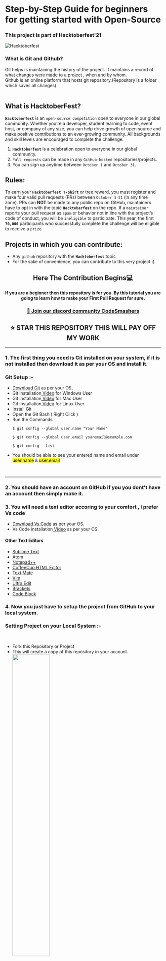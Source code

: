 # Step-by-Step Guide for beginners for getting started with Open-Source

### This project is part of Hacktoberfest'21

![Hacktoberfest](https://user-images.githubusercontent.com/59393136/135566614-5635902f-2907-4e01-8baf-3cb1b43a6b20.png)

### What is Git and Github?<br>
Git helps is maintaining the history of the project. It maintains a record of what changes were made to a project , when and by whom.
<br>Github is an online platform that hosts git repository.(Repository is a folder which saves all changes).<br><br>

## What is HacktoberFest?

**`Hacktoberfest`** is an `open-source competition` open to everyone in our global community. Whether you’re a developer, student learning to code, event host, or company of any size, you can help drive growth of open source and make positive contributions to an ever-growing community. All backgrounds and skill levels are encouraged to complete the challenge.

1. **`Hacktoberfest`** is a celebration open to everyone in our global community.
2. `Pull requests` can be made in any `GitHub-hosted` repositories/projects.
3. You can sign up anytime between `October 1` and `October 31`.

## Rules:

To earn your **`Hacktoberfest T-Shirt`** or tree reward, you must register and make four valid pull requests (PRs) between `October 1-31` (in any time zone). PRs can **NOT** be made to any public repo on GitHub, maintainers have to opt in with the topic **`Hacktoberfest`** on the repo. If a `maintainer` reports your pull request as `spam` or behavior not in line with the project’s code of conduct, you will be `ineligible` to participate. This year, the first **`70,000`** participants who successfully complete the challenge will be eligible to receive a `prize`.

## Projects in which you can contribute:

-   Any `github` repository with the **`Hacktoberfest`** topic
-   For the sake of convenience, you can contribute to this very project :)

<div align="center">
<h2> Here The Contribution Begins💻</h2>

#### If you are a beginner then this repository is for you. By this tutorial you are going to learn how to make your First Pull Request for sure.

 <h3 align="center">
    <a href="https://discord.gg/gtYUZQSjTt">👋 Join our discord community <strong>CodeSmashers</strong> </a>
    </h3>
    
    
## ⭐ STAR THIS REPOSITORY THIS WILL PAY OFF MY WORK 
</div>
<hr>

### 1. The first thing you need is Git installed on your system, if it is not installed then download it as per your OS and install it.

<h3>Git Setup :- </h3>
<ul>
<li><a href="https://git-scm.com/downloads">Download Git</a> as per your OS.</li>
<li>Git installation<a href="https://www.youtube.com/watch?v=2j7fD92g-gE"> Video</a> for Windows User</li>
<li>Git installation<a href="https://www.youtube.com/watch?v=ZM3I16Z-lxI"> Video</a> for Mac User</li>
<li>Git installation<a href="https://www.youtube.com/watch?v=PLQQ3tJwBJg"> Video</a> for Linux User</li>

<li>Install Git</li>
<li>Open the Git Bash ( Right Click )</li>
<li>Run the Commands</li>

`$ git config --global user.name "Your Name"`

`$ git config --global user.email youremail@example.com`

`$ git config --list`

<li>You should be able to see your entered name and email under <mark>user.name</mark> & <mark>user.email</mark></li>

</ul><br>
<hr>

### 2. You should have an account on GitHub if you you dont't have an account then simply make it.

### 3. You will need a text editor accoring to your comfort , I prefer Vs code

-   <a href="https://code.visualstudio.com/download">Download Vs Code</a> as per your OS.
-   Vs Code installation<a href="https://www.youtube.com/watch?v=MlIzFUI1QGA"> Video</a> as per your OS.

#### Other Text Editors

-   <a href="https://www.sublimetext.com/">Sublime Text</a>
-   <a href="https://atom.io/">Atom</a>
-   <a href="https://notepad-plus-plus.org/">Notepad++</a>
-   <a href="https://www.coffeecup.com/html-editor/">CoffeeCup HTML Editor</a>
-   <a href="https://macromates.com/">Text Mate</a>
-   <a href="https://www.vim.org/">Vim</a>
-   <a href="https://www.ultraedit.com/">Ultra Edit</a>
-   <a href="https://brackets.io/">Brackets</a>
-   <a href="https://www.codeblocks.org/">Code Block</a>

### 4. Now you just have to setup the project from GitHub to your local system.

<h3>Setting Project on your Local System :- </h3><br>
<ul>
<li>Fork this Repository or Project</li>
 <li> This will create a copy of this repository in your account.</li>
<img width="50%" align="center" src="fork.png"><br><br>
<li>Copy the link of the Repository</li><br>
<img width="50%" align="center"  src="clone.png"><br><br>
<li>Open Git bash where you want to clone the project and clone it </li>
 <li>Clone it</li>
<li>Run Command and Hit Enter <br>
 
 ```
 git clone <the link you just copied>
 ```
 <img width="70%" align="center"  src="gitclone.png"><br><br>
 
 In this case it is <br> ``` git clone  https://github.com/arpit456jain/Getting-Started-with-open-source.git ```
  </li>
 <li> After you hit enter you will notice that some downloading will start. It's actually cloning of repo form your GitHub repository to your local system.</li><br>
 <img width="60%" align="center"  src="clonning.png">
 <li> After this you will notice a folder is created with the name of repository </li><br>
 <img width="15%" align="center"  src="folder.png"><br><br>
 <li>Then just close the Git bash and open this folder in your preferred text editor...</li><br>
 <li>Here is an example in VS Code. </li><br>
 <img width="100%" align="center"  src="vscode.png"><br><br>
</ul>

### 5. Now Make necessary changes and commit them , lets say you have to add your name in readme , you already set up the project in local system . Now before starting your work always rembember to pull latest change from the main Repo.

<ul>

 <li>Fetch And Merge </li><br>
 <img width="50%" align="center"  src="fetch.png"><br>
	<br>
 <li>Pull these changes in your local system</li>
 	<br>
 ```
 git pull origin master
 ```
	<br><br>
 The same command can also be divided into the following - <br>
	1. Fetching all commits from upstream <br>
	git fetch --all --prune<br>
	2. Reset the main branch of origin to upstream<br>
	git reset --hard upstream/main<br><br>
	
 <img width="50%" align="center"  src="pullorigin.png"><br><br>
 
 <li> make a new branch and then make the changes , then commit them. make sure to commit to the new branch <br>
 <b>Never commit in master branch</b> </li>
 
 ```
 git checkout -b new_branch_name
 git add -A
 git commit -a -m "message"
 ```
 <li>After commiting your changes on your local host you have to push that changes to GitHub , make sure you push the new branch </li>
 
 ```
git push origin new_branch_name
 ```

</ul>
  
### 6. Make the Pull Request
<ul>
<li>when you push the changes you will notice a new branch will be created on GitHub and there will be a green button for creating pull request. Click on it.</li>
<br>
<img width="80%" align="center"  src="createPR.png"><br><br> 
<li>After this a new page will be open like this</li>
<img width="80%" align="center"  src="PR.png"><br><br>
<li>Now add a title and description of your PR and click on create pull request.</li>
<br>
<li>Congrats 🎉 your Pull Request is created</li><br>
<img width="80%" align="center"  src="PRcreated.png"><br><br>
</ul>

---

# Some Common Error And Their Solutions

### 1. Updates were rejected or failed to push some refs.

<img width="80%" align="center"  src="error1.png"><br>

<p> This is most common error you will find and its pretty easy to solve . </p>
<br>
<p><b>Solution:</b> You just have to pull latest changes to your local system first and then you can push them </p>

```
git pull origin master
```

<p>
Note : if your repo is a forked one and its some commit behind then first fetch n merge then pull changes

</p>

### 2. Unable to detect identity.

<img width="80%" align="center"  src="Error2.png"><br>

<p> Its pretty easy to solve . </p>
<br>
<p><b>Solution:</b> You just have to write your username and email </p>

```
git config --global user.name "Your Name"
```

```
git config --global user.email youremail@example.com
```

### 3. Remote origin already exists.

<img width="80%" align="center" src="Error3.png"><br>

<p>It is easy to solve<p>
<br>
<p><b>Solution:</b> You just have to update the URL of the remote repository with the name "origin" to the URL of the remote repository you want to add</p>

```
git remote set-url origin <repository url>
```

### 3. Refusing to merge unrelated histories.

<img width="80%" align="center" src="Error4.png"><br>

<p>This error appears when some of your ambiguous actions confuse Git on how to function further.<p>
<br>
<p><b>Solution:</b> The solution to this fatal error is to use –allow-unrelated-histories flag with the git pull command or git merge command.</p>

```
git pull origin master –allow-unrelated-histories
```

### 3. OpenSSL SSL_read: Connection was reset.

<img width="80%" align="center" src="Error5.png"><br>

<p>This is the SSL certificate of the server that has not been signed by a third party, so an error is reported.<p>
<br>
<p><b>Solution:</b> This error is most likely caused by network instability and connection timeout.</p>

```
git config http.sslVerify "false"
```
<br><br>
### 4. It is always best to make a new branch.
<br><br>
NEVER commit on the main branch.<br><br>
The importance of adding a new branch is that we can work on the code until our changes are finalized. Suppose you are working on a project that needs x changes. It will be easier for the maintainer to review changes one at a time instead of all the changes in a single PR. The maintainer can easily suggest changes in your PR on a particular issue.<br><br>
After finalizing and completing the code, the branch can be merged with the main branch. <br>
1 branch can only have one PR. <br><br>
<p>

---

# Common Git Commands you should know!!!

### 1. Git checkout

<li>You can use the checkout command to switch the branch that you are currently working on. </li>
 
 ```
git checkout <branch name>
 ```
<li>You can use the checkout command with `-b` to create a new branch and switch to the same. </li>
 
 ```
git checkout -b <branch name>
 ```

### 2. Git init

<li>This is the command you need to use if you want to start a new empty repository or to reinitialize an existing one in the project root. It will create a .git directory with its subdirectories. </li>
 
 ```
git init <repository name>
 ```

### 3. Git diff

<li>You can use this command to see the unstaged changes on the current branch. </li>
 
 ```
git diff
 ```

<li>If you want to see the staged changes. </li>
 
 ```
git diff --staged
 ```

<li>Or you can compare two branches: </li>
 
 ```
gif diff <branch1> <branch2>
 ```

### 4. Git add

<li>This is the command you need to use to stage changed files. You can stage individual files. </li>
 
 ```
git add <file path>
 ```

<li>You can also stage all files. </li>
 
 ```
git add .
 ```

### 5. Git branch

<li>Using git branch will list all the branches of the repository. </li>
 
 ```
git branch
 ```

<li>Or you can use it to create a new branch, without checking it out. </li>
 
 ```
git branch <new branch>
 ```

<li>To delete a branch. </li>
 
 ```
git branch -d <branch name>
 ```

### 6. Git log

<li>If you want to see what you have committed till now. </li>
 
 ```
git log
 ```

<li>If you want to see last 5 commits among 100000 commits. </li>
 
 ```
git log -p -1
 ```

### 7. Git merge

<li>Merge the changes made in a staging branch into the stable branch. </li>
 
 ```
git merge <branch_name>
 ```

### 8. Git rm

 <p>Remove files or directories from the working index (staging area). With git rm, there are two options to keep in mind: force and cached. Running the command with force deletes the file. The cached command removes the file from the working index. When removing an entire directory, a recursive command is necessary.</p>

<li>To remove a file from the working index (cached) </li>
 
 ```
git rm --cached <file name>
 ```

<li>To delete a file (force) </li>
 
 ```
git rm -f <file name>
 ```

<li>To remove an entire directory from the working index (cached) </li>
 
 ```
git rm -r --cached <directory name>
 ```

<li>To delete an entire directory (force) </li>
 
 ```
git rm -r -f <file name>
 ```

### 9. Git stash

 <p>To save changes made when they’re not in a state to commit them to a repository. This will store the work and give a clean working directory. For instance, when working on a new feature that’s not complete, but an urgent bug needs attention. </p>

<li>Store current work with untracked files </li>
 
 ```
git stash -u
 ```

<li>Bring stashed work back to the working directory </li>
 
 ```
git stash pop
 ```
 
 ### 10. Git clear

<li>To clean git bash. </li>
 
 ```
git clear
 ```

# Git Cheatsheet!!!

## SETUP

Configuring user information used across all local repositories

### 1. git config --global user.name “[firstname lastname]”

 <li>set a name that is identifiable for credit when review version history </li>

### 2. git config --global user.email “[valid-email]”

 <li> set an email address that will be associated with each history marker
 </li>

### 3. git config --global color.ui auto

 <li>set automatic command line coloring for Git for easy reviewing  </li>
 <br>

## SETUP & INIT

Configuring user information, initializing and cloning repositories

### 1. git init

 <li>initialize an existing directory as a Git repository </li>

### 2. git clone [url]

 <li> retrieve an entire repository from a hosted location via URL </li>
 <br>

## STAGE & SNAPSHOT

Working with snapshots and the Git staging area

### 1. git status

<li>show modified files in working directory, staged for your next commit </li>
 
 ### 2. git add [file]

<li>add a file as it looks now to your next commit (stage). This area contains a list of all the files you have recently changed. It tells Git that you want to include updates to a particular file in the next commit. </li>
 
 ### 3. git reset [file]

<li>Remove the specified file from the staging area, but leave the working directory unchanged. This unstages a file without overwriting any changes. </li>
 
 ### 4. git diff

 <li>diff of what is changed but not staged  </li>

### 5. git diff --staged

 <li>diff of what is staged but not yet commited  </li>

### 6. git commit -m “[descriptive message]”

 <li> commit your staged content as a new commit snapshot </li>
<br>

## BRANCH & MERGE

Isolating work in branches, changing context, and integrating changes

### 1. git branch

 <li>list your branches. a * will appear next to the currently active branch
 </li>

### 2. git branch [branch-name]

 <li>create a new branch at the current commit </li>

### 3. git checkout

 <li>switch to another branch and check it out into your working directory </li>

### 4. git merge [branch]

 <li>merge the specified branch’s history into the current one </li>
 <br>

## INSPECT & COMPARE

Examining logs, diffs and object information

### 1. git log

 <li>show the commit history for the currently active branch </li>

### 2. git log branchB..branchA

 <li>show the commits on branchA that are not on branchB </li>

### 3. git log --follow [file]

 <li>show the commits that changed file, even across renames </li>

### 4. git diff branchB...branchA

 <li>show the diff of what is in branchA that is not in branchB </li>

### 5. git show [SHA]

 <li>show any object in Git in human-readable format </li>
 <br>

## SHARE & UPDATE

Retrieving updates from another repository and updating local repos

### 1. git remote add [alias] [url]

 <li>add a git URL as an alias </li>

### 2. git fetch [alias]

 <li>fetch down all the branches from that Git remote </li>

### 3. git merge [alias]/[branch]

 <li>merge a remote branch into your current branch to bring it up to date </li>

### 4. git push [alias] [branch]

 <li>Transmit local branch commits to the remote repository branch </li>

### 5. git pull

 <li>fetch and merge any commits from the tracking remote branch </li>
 <br>
<hr>

## <ins> What if I have Merge Conflicts? </ins>

#### A GitHub conflict is when people make changes to the same area or line in a file. This must be fixed before it is merged in order to prevent collision in the main branch.

-   #### To read more about this, go to [Github Docs - About Merge Conflicts](https://docs.github.com/en/github/collaborating-with-pull-requests/addressing-merge-conflicts/about-merge-conflicts)
-   #### To find out about how to fix a Git Conflict, go to [Github Docs - Resolve Merge Conflict](https://docs.github.com/en/github/collaborating-with-pull-requests/addressing-merge-conflicts/resolving-a-merge-conflict-on-github)
	
	<br><br><b><h2>Video Link:</h2></b>https://youtu.be/apGV9Kg7ics
	<br>This video will help you to begin with Git and Github and start hosting projects on github or work on existing projects.<br>

---

## Now just make a Pull Request and add your name in Read me file.

## <ins>CodeSmashers Community<ins>

<!-- Please don't change the line above -->

-   ### **A** <br>

    -   [Arpit Jain](https://github.com/arpit456jain)
    -   [Arpit Jain](https://github.com/arpit456jain)
    -   [Amin Gholizad](https://github.com/AminGholizad)
    -   [Ankita Puri](https://github.com/ankitapuri)
    -   [Adarsh Navneet Sinha](https://github.com/geeky01adarsh)
    -   [Ananya Redhu](https://github.com/ananzzz)
    -   [Ankita Kumari](https://github.com/Ankita-21)
    -   [Atul Kesharwani](https://github.com/Atu77l)
    -   [Abhiyodaya Pandey](https://github.com/Abhiyodaya2002)
-   ### **B** <br>
    -   [Biswajit Debnath](https://github.com/BiswjitDebnath)
-   ### **C** <br>
-   ### **D** <br>
    -   [Dev Patel](https://github.com/devp73)
-   ### **E** <br>
-   ### **F** <br>
-   ### **G** <br>
-   ### **H** <br>
    -   [Himansh](https://github.com/ruhend)
-   ### **I** <br>
-   ### **J** <br>
-   ### **K** <br>
    -   [Kumari Astha Rani](https://github.com/astha2412)
    -   [Km Alan](https://github.com/alankemboi)
    -   [Kanchan](https://github.com/kanchan905)
    -   [Karan Boro](https://github.com/slothtae)
-   ### **L** <br>
-   ### **M** <br>
    -   [Manish Agrahari](https://github.com/manish831)
     -  [Malay Dewangan](https://github.com/Malaydewangan09)
    
    -   [Mitali Garg](https://github.com/Mitali-13)
-   ### **N** <br>
    -   [Neha Ajith](https://github.com/neha-ajith)
    -    [Naveen kushwaha](https://github.com/naveen3011)
    -   [nitish saini](https://github.com/nitishsaini706)
-   ### **O** <br>
-   ### **P** <br>
    -	[Prajwal Vijaykumar Mali](https://github.com/prajwalmali)
-   ### **Q** <br>
-   ### **R** <br>
-   ### **S** <br>
    -   [Siddharth Parashar](https://github.com/sidparashar2001)
    -   [Sejal Bhardwaj](https://github.com/sejalbhardwaj)
    -   [Sophiya Singh](https://github.com/sophiya02)
    -   [Suyash Gupta](https://github.com/sgalpha01)
    -   [Sanskriti Singh](https://github.com/ssanskriti-25)
    -	[Susmita Dey](https://github.com/Susmita-Dey)
-   ### **T** <br>
    -   [Tushar Kesarwani](https://github.com/TusharKesarwani)
    -   [Tushar Kesarwani](https://github.com/TusharKesarwani)
-   ### **U** <br>
    -    [Urvi Gupta](https://github.com/urviigupta)
-   ### **V** <br>
    -   [Visinigiri Aditya](https://github.com/adityakumar48)
    -   [Vyom Gupta](https://github.com/vyomguptaa)
    -   [Vamshi Muluguri](https://github.com/vamshi726)
	
-   ### **W** <br>
-   ### **X** <br>
-   ### **Y** <br>
    -   [Yanala shivaprasad reddy](https://github.com/shivaprasadyanala)
-   ### **Z** <br>

   <h1 align=center> Project Admins ❤️ </h1>
<p align="center">
<table>
  <tbody><tr>
     <td align="center"><a href="https://github.com/arpit456jain"><img alt="" src="https://avatars.githubusercontent.com/arpit456jain" width="100px;"><br><sub><b> Arpit Jain </b></sub></a><br></td> </a></td>
     <td align="center"><a href="https://github.com/ankitapuri"><img alt="" src="https://avatars.githubusercontent.com/ankitapuri" width="100px;"><br><sub><b> Ankita Puri</b></sub></a><br></td></a></td>
	 <td align="center"><a href="https://github.com/astha2412"><img alt="" src="https://avatars.githubusercontent.com/astha2412" width="100px;"><br><sub><b> Kumari Astha Rani</b></sub></a><br></td></a></td>

</tbody></table>
<h2 align=center> ✨ Contributors </h2>

Thanks go to these **Wonderful People** 👨🏻‍💻: 🚀

<table>
	<tr>
		 <td>
  <a href="https://github.com/arpit456jain/Getting-Started-with-open-source/graphs/contributors">
  <img src="https://contrib.rocks/image?repo=arpit456jain/Getting-started-with-open-source" />
  </a>
		</td>
	</tr>
</table>
<br>
<b>Contributions of any kind are welcome!</b>

## Open Source Programs [click here](https://github.com/arpit456jain/Open-Source-Programs)

## Some Open Source Projects you can contribute to.

| Project Name                                         | Tech Stack                                             |
| ---------------------------------------------------- | ------------------------------------------------------ |
| [PixelVibe](https://github.com/ankitapuri/pixelvibe) | HTML , CSS , Bootstrap , Java Script , Python , Django |
| [Cool Front-End Templates](https://github.com/arpit456jain/Cool-Front-End_Templates) | HTML , CSS , Bootstrap |
| [Amazing Css effects](https://github.com/arpit456jain/Amazing-Css-Effects) | HTML , CSS , Bootstrap |
| [Amazing Js Projects](https://github.com/arpit456jain/Amazing-Js-Projects) | HTML , CSS , Bootstrap, JS | 
| [Web-Development-Path-And-Resources](https://github.com/arpit456jain/Web-Development-Path-And-Resources) |Documentation |
| [Open-Source-Programs](https://github.com/arpit456jain/Open-Source-Programs) | documentaion | 

## show some ❤️&nbsp; by giving the star to this repo
adding name
